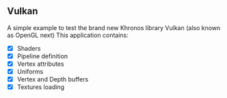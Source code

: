 Vulkan
------

A simple example to test the brand new Khronos library Vulkan (also known as OpenGL next)
This application contains:

- [X] Shaders
- [X] Pipeline definition
- [X] Vertex attributes
- [X] Uniforms
- [X] Vertex and Depth buffers
- [X] Textures loading
